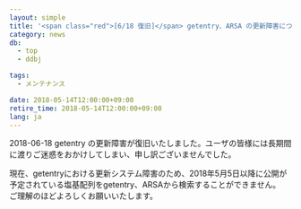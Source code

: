 ```yaml
---
layout: simple
title: '<span class="red">[6/18 復旧]</span> getentry、ARSA の更新障害について'
category: news
db:
  - top
  - ddbj

tags:
  - メンテナンス

date: 2018-05-14T12:00:00+09:00
retire_time: 2018-05-14T12:00:00+09:00
lang: ja
---
```


<p><span class="red">2018-06-18 getentry の更新障害が復旧いたしました。ユーザの皆様には長期間に渡りご迷惑をおかけしてしまい、申し訳ございませんでした。</span></p>

<p>現在、getentryにおける更新システム障害のため、2018年5月5日以降に公開が予定されている塩基配列をgetentry、ARSAから検索することができません。<br>ご理解のほどよろしくお願いいたします。</p>
